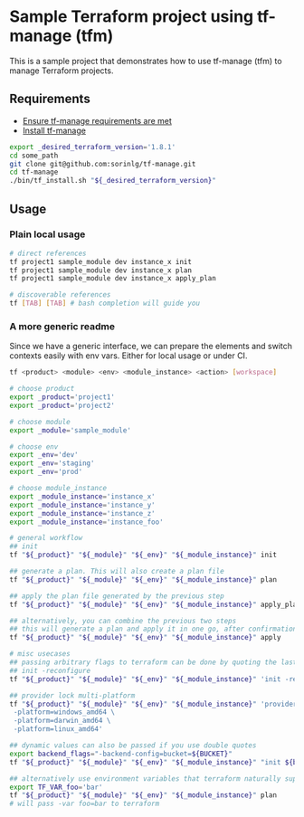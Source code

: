 # Sample Terraform project using tf-manage (tfm)

This is a sample project that demonstrates how to use tf-manage (tfm) to manage Terraform projects.

## Requirements
- [Ensure tf-manage requirements are met](https://github.com/sorinlg/tf-manage?tab=readme-ov-file#requirements)
- [Install tf-manage](https://github.com/sorinlg/tf-manage?tab=readme-ov-file#installation)
```bash
export _desired_terraform_version='1.8.1'
cd some_path
git clone git@github.com:sorinlg/tf-manage.git
cd tf-manage
./bin/tf_install.sh "${_desired_terraform_version}"
```

## Usage
### Plain local usage
```bash
# direct references
tf project1 sample_module dev instance_x init
tf project1 sample_module dev instance_x plan
tf project1 sample_module dev instance_x apply_plan

# discoverable references
tf [TAB] [TAB] # bash completion will guide you
```

### A more generic readme
Since we have a generic interface, we can prepare the elements and switch contexts easily with env vars. Either for local usage or under CI.
```bash
tf <product> <module> <env> <module_instance> <action> [workspace]
```

```bash
# choose product
export _product='project1'
export _product='project2'

# choose module
export _module='sample_module'

# choose env
export _env='dev'
export _env='staging'
export _env='prod'

# choose module_instance
export _module_instance='instance_x'
export _module_instance='instance_y'
export _module_instance='instance_z'
export _module_instance='instance_foo'

# general workflow
## init
tf "${_product}" "${_module}" "${_env}" "${_module_instance}" init

## generate a plan. This will also create a plan file
tf "${_product}" "${_module}" "${_env}" "${_module_instance}" plan

## apply the plan file generated by the previous step
tf "${_product}" "${_module}" "${_env}" "${_module_instance}" apply_plan

## alternatively, you can combine the previous two steps
## this will generate a plan and apply it in one go, after confirmation
tf "${_product}" "${_module}" "${_env}" "${_module_instance}" apply

# misc usecases
## passing arbitrary flags to terraform can be done by quoting the last argument and including those flags
## init -reconfigure
tf "${_product}" "${_module}" "${_env}" "${_module_instance}" 'init -reconfigure'

## provider lock multi-platform
tf "${_product}" "${_module}" "${_env}" "${_module_instance}" 'providers lock \
 -platform=windows_amd64 \
 -platform=darwin_amd64 \
 -platform=linux_amd64'

## dynamic values can also be passed if you use double quotes
export backend_flags="-backend-config=bucket=${BUCKET}"
tf "${_product}" "${_module}" "${_env}" "${_module_instance}" "init ${backend_flags}"

## alternatively use environment variables that terraform naturally supports
export TF_VAR_foo='bar'
tf "${_product}" "${_module}" "${_env}" "${_module_instance}" plan
# will pass -var foo=bar to terraform
```
